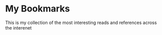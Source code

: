 # My Bookmarks
This is my collection of the most interesting reads and references across the interenet
